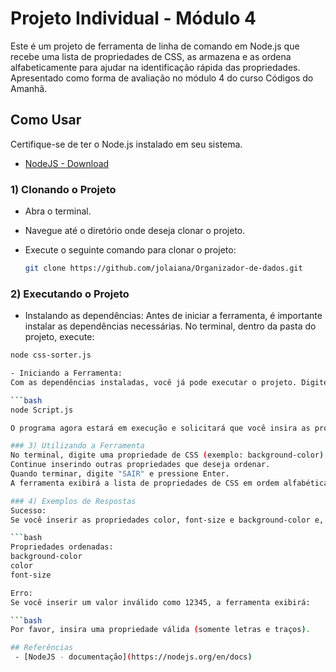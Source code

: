 # Projeto Individual - Módulo 4

Este é um projeto de ferramenta de linha de comando em Node.js que recebe uma lista de propriedades de CSS, as armazena e as ordena alfabeticamente para ajudar na identificação rápida das propriedades. Apresentado como forma de avaliação no módulo 4 do curso Códigos do Amanhã. 

## Como Usar
Certifique-se de ter o Node.js instalado em seu sistema.
- [NodeJS - Download](https://nodejs.org/pt-br/download)

### 1) Clonando o Projeto 
- Abra o terminal.
- Navegue até o diretório onde deseja clonar o projeto.
- Execute o seguinte comando para clonar o projeto:

   ```bash
   git clone https://github.com/jolaiana/Organizador-de-dados.git

### 2) Executando o Projeto
- Instalando as dependências:
Antes de iniciar a ferramenta, é importante instalar as dependências necessárias. No terminal, dentro da pasta do projeto, execute:

 ```bash
 node css-sorter.js

- Iniciando a Ferramenta:
Com as dependências instaladas, você já pode executar o projeto. Digite o seguinte comando no terminal:

 ```bash
 node Script.js

O programa agora estará em execução e solicitará que você insira as propriedades de CSS desejadas.

### 3) Utilizando a Ferramenta
No terminal, digite uma propriedade de CSS (exemplo: background-color) e pressione Enter.
Continue inserindo outras propriedades que deseja ordenar.
Quando terminar, digite "SAIR" e pressione Enter.
A ferramenta exibirá a lista de propriedades de CSS em ordem alfabética.

### 4) Exemplos de Respostas
Sucesso:
Se você inserir as propriedades color, font-size e background-color e, em seguida, digitar "SAIR", a saída será:

 ```bash
Propriedades ordenadas:
background-color
color
font-size

Erro:
Se você inserir um valor inválido como 12345, a ferramenta exibirá:

 ```bash
Por favor, insira uma propriedade válida (somente letras e traços).

## Referências 
  - [NodeJS - documentação](https://nodejs.org/en/docs)

